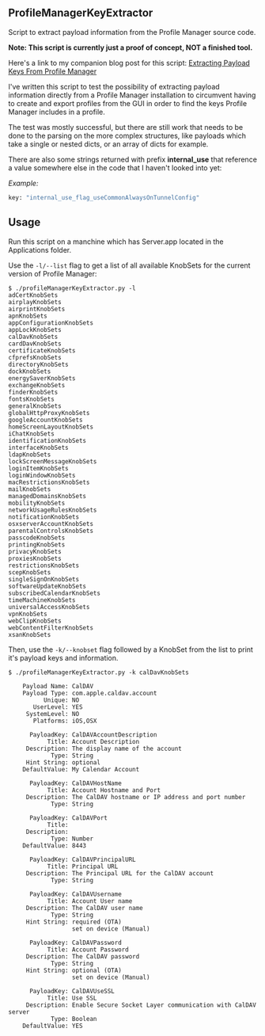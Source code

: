 ## ProfileManagerKeyExtractor

Script to extract payload information from the Profile Manager source code.

**Note: This script is currently just a proof of concept, NOT a finished tool.**

Here's a link to my companion blog post for this script: [Extracting Payload Keys From Profile Manager]() 

I've written this script to test the possibility of extracting payload information directly from a Profile Manager installation to circumvent having to create and export profiles from the GUI in order to find the keys Profile Manager includes in a profile.

The test was mostly successful, but there are still work that needs to be done to the parsing on the more complex structures, like payloads which take a single or nested dicts, or an array of dicts for example.

There are also some strings returned with prefix **internal_use** that reference a value somewhere else in the code that I haven't looked into yet:

_Example:_

```bash
key: "internal_use_flag_useCommonAlwaysOnTunnelConfig"
```

## Usage

Run this script on a manchine which has Server.app located in the Applications folder.

Use the `-l/--list` flag to get a list of all available KnobSets for the current version of Profile Manager:

```console
$ ./profileManagerKeyExtractor.py -l
adCertKnobSets
airplayKnobSets
airprintKnobSets
apnKnobSets
appConfigurationKnobSets
appLockKnobSets
calDavKnobSets
cardDavKnobSets
certificateKnobSets
cfprefsKnobSets
directoryKnobSets
dockKnobSets
energySaverKnobSets
exchangeKnobSets
finderKnobSets
fontsKnobSets
generalKnobSets
globalHttpProxyKnobSets
googleAccountKnobSets
homeScreenLayoutKnobSets
iChatKnobSets
identificationKnobSets
interfaceKnobSets
ldapKnobSets
lockScreenMessageKnobSets
loginItemKnobSets
loginWindowKnobSets
macRestrictionsKnobSets
mailKnobSets
managedDomainsKnobSets
mobilityKnobSets
networkUsageRulesKnobSets
notificationKnobSets
osxserverAccountKnobSets
parentalControlsKnobSets
passcodeKnobSets
printingKnobSets
privacyKnobSets
proxiesKnobSets
restrictionsKnobSets
scepKnobSets
singleSignOnKnobSets
softwareUpdateKnobSets
subscribedCalendarKnobSets
timeMachineKnobSets
universalAccessKnobSets
vpnKnobSets
webClipKnobSets
webContentFilterKnobSets
xsanKnobSets
```

Then, use the `-k/--knobset` flag followed by a KnobSet from the list to print it's payload keys and information.

```console
$ ./profileManagerKeyExtractor.py -k calDavKnobSets

    Payload Name: CalDAV
    Payload Type: com.apple.caldav.account
          Unique: NO
       UserLevel: YES
     SystemLevel: NO
       Platforms: iOS,OSX

      PayloadKey: CalDAVAccountDescription
           Title: Account Description
     Description: The display name of the account
            Type: String
     Hint String: optional
    DefaultValue: My Calendar Account

      PayloadKey: CalDAVHostName
           Title: Account Hostname and Port
     Description: The CalDAV hostname or IP address and port number
            Type: String

      PayloadKey: CalDAVPort
           Title:
     Description:
            Type: Number
    DefaultValue: 8443

      PayloadKey: CalDAVPrincipalURL
           Title: Principal URL
     Description: The Principal URL for the CalDAV account
            Type: String

      PayloadKey: CalDAVUsername
           Title: Account User name
     Description: The CalDAV user name
            Type: String
     Hint String: required (OTA)
                  set on device (Manual)

      PayloadKey: CalDAVPassword
           Title: Account Password
     Description: The CalDAV password
            Type: String
     Hint String: optional (OTA)
                  set on device (Manual)

      PayloadKey: CalDAVUseSSL
           Title: Use SSL
     Description: Enable Secure Socket Layer communication with CalDAV server
            Type: Boolean
    DefaultValue: YES
```
